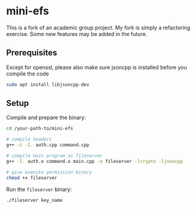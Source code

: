 # mini-efs
This is a fork of an academic group project. My fork is simply a refactoring exercise. Some new features may be added in the future.

## Prerequisites

Except for openssl, please also make sure jsoncpp is installed before you compile the code
```bash
sudo apt install libjsoncpp-dev
```

## Setup
Compile and prepare the binary:

```bash
cd /your-path-to/mini-efs

# compile headers
g++ -c -I. auth.cpp command.cpp

# compile main program as fileserver
g++ -I. auth.o command.o main.cpp -o fileserver -lcrypto -ljsoncpp

# give execute permission binary
chmod +x fileserver
```

Run the `fileserver` binary:

```bash
./fileserver key_name
```